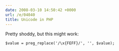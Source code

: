 ```yaml
---
date: 2008-03-10 14:50:42 +0000
url: /e/04040
title: Unicode in PHP
---
```



Pretty shoddy, but this might work:


	$value = preg_replace('/\x{FEFF}/', '', $value);
